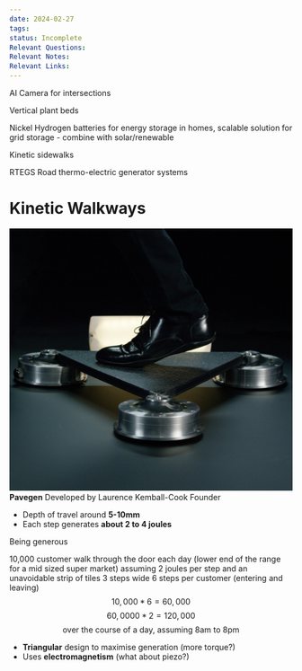 ```yaml
---
date: 2024-02-27
tags: 
status: Incomplete
Relevant Questions: 
Relevant Notes: 
Relevant Links:
---
```

AI Camera for intersections

Vertical plant beds

Nickel Hydrogen batteries for energy storage in homes, scalable solution for grid storage - combine with solar/renewable

Kinetic sidewalks

RTEGS Road thermo-electric generator systems


# Kinetic Walkways
![500](Attachments/Pavegen_V3_step_.jpg)
**Pavegen**
Developed by Laurence Kemball-Cook Founder
- Depth of travel around **5-10mm**
- Each step generates **about 2 to 4 joules**

Being generous

10,000 customer walk through the door each day (lower end of the range for a mid sized super market)
assuming 2 joules per step and an unavoidable strip of tiles 3 steps wide
6 steps per customer (entering and leaving)
$$10,000*6 = 60,000$$
$$60,0000*2 = 120,000$$
$$\text{over the course of a day, assuming 8am to 8pm }$$

- **Triangular** design to maximise generation (more torque?)
- Uses **electromagnetism** (what about piezo?)